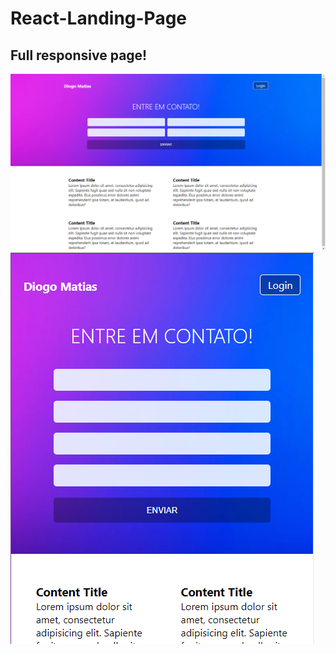 # React-Landing-Page

<h2>Full responsive page!</h2>

<img src="./img/Preview1.png"> 
<img src="./img/Preview2.PNG"> 

